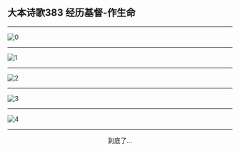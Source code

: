 
## 大本诗歌383 经历基督-作生命
        
<div id="aplayer0"></div>

---

<img alt="0" data-original="https://cdn.jsdelivr.net/gh/k34869/shi/data/d0383/0">

---

<img alt="1" data-original="https://cdn.jsdelivr.net/gh/k34869/shi/data/d0383/1">

---

<img alt="2" data-original="https://cdn.jsdelivr.net/gh/k34869/shi/data/d0383/2">

---

<img alt="3" data-original="https://cdn.jsdelivr.net/gh/k34869/shi/data/d0383/3">

---

<img alt="4" data-original="https://cdn.jsdelivr.net/gh/k34869/shi/data/d0383/4">

---

<p style="text-align: center">到底了...</p>

<script src="/js/dist-view.js"></script>

<script>
MAIN.id = 'd0383';
        
const ap0 = new APlayer({
    container: document.getElementById('aplayer0'),
    volume: 1,
    loop: 'none',
    preload: 'none',
    audio: [{
        name: '大本诗歌383.mp3',
        artist: '大本诗歌',
        url: 'https://res.wx.qq.com/voice/getvoice?mediaid=MzI0NTk3MDM5M18yMjQ3NDkyMTgy',
        cover: '/favicon'
    }]
});
</script>
